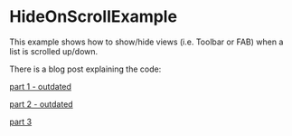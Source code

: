 HideOnScrollExample
=============

This example shows how to show/hide views (i.e. Toolbar or FAB) when a list is scrolled up/down.

There is a blog post explaining the code:

[part 1 - outdated](http://mzgreen.github.io/2015/02/15/How-to-hideshow-Toolbar-when-list-is-scroling%28part1%29/)

[part 2 - outdated](http://mzgreen.github.io/2015/02/28/How-to-hideshow-Toolbar-when-list-is-scrolling%28part2%29/)

[part 3](https://mzgreen.github.io/2015/06/23/How-to-hideshow-Toolbar-when-list-is-scrolling%28part3%29/)
